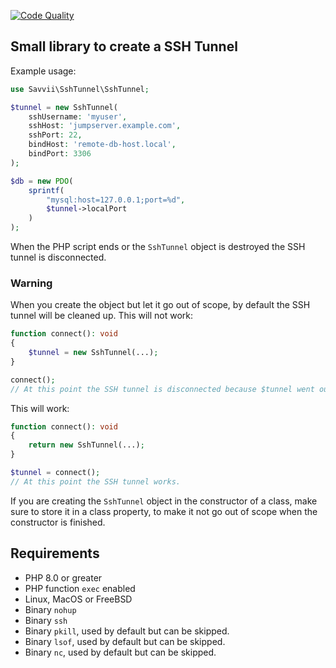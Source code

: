 [![Code Quality](https://github.com/Savvii/ssh-tunnel/actions/workflows/codeQuality.yml/badge.svg)](https://github.com/Savvii/ssh-tunnel/actions/workflows/codeQuality.yml)

Small library to create a SSH Tunnel
---

Example usage:

```php
use Savvii\SshTunnel\SshTunnel;

$tunnel = new SshTunnel(
    sshUsername: 'myuser',
    sshHost: 'jumpserver.example.com',
    sshPort: 22,
    bindHost: 'remote-db-host.local',
    bindPort: 3306    
);

$db = new PDO(
    sprintf(
        "mysql:host=127.0.0.1;port=%d",
        $tunnel->localPort
    )
);
```

When the PHP script ends or the `SshTunnel` object is destroyed the SSH tunnel is disconnected.

### Warning

When you create the object but let it go out of scope, by default the SSH tunnel will be cleaned up.
This will not work:

```php
function connect(): void
{
    $tunnel = new SshTunnel(...);
}

connect();
// At this point the SSH tunnel is disconnected because $tunnel went out of scope.
```

This will work:

```php
function connect(): void
{
    return new SshTunnel(...);
}

$tunnel = connect();
// At this point the SSH tunnel works.
```

If you are creating the `SshTunnel` object in the constructor of a class, make sure to store it in a class property,
to make it not go out of scope when the constructor is finished.

## Requirements

- PHP 8.0 or greater
- PHP function `exec` enabled
- Linux, MacOS or FreeBSD
- Binary `nohup`
- Binary `ssh`
- Binary `pkill`, used by default but can be skipped.
- Binary `lsof`, used by default but can be skipped.
- Binary `nc`, used by default but can be skipped.
